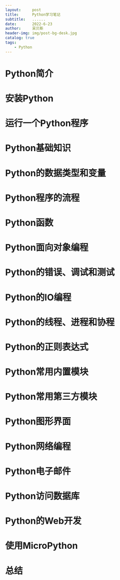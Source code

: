 ```yaml
---
layout:     post
title:      Python学习笔记
subtitle:   ......
date:       2022-6-23
author:     呆贝斯
header-img: img/post-bg-desk.jpg
catalog: true
tags:
    - Python
---
```


# Python简介
# 安装Python
# 运行一个Python程序
# Python基础知识
# Python的数据类型和变量
# Python程序的流程
# Python函数
# Python面向对象编程
# Python的错误、调试和测试
# Python的IO编程
# Python的线程、进程和协程
# Python的正则表达式
# Python常用内置模块
# Python常用第三方模块
# Python图形界面
# Python网络编程
# Python电子邮件
# Python访问数据库
# Python的Web开发
# 使用MicroPython
# 总结